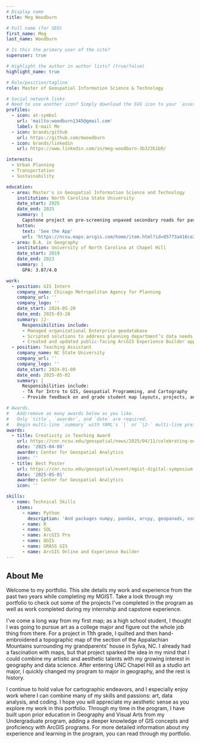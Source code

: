 ```yaml
---
# Display name
title: Meg Woodburn

# Full name (for SEO)
first_name: Meg
last_name: Woodburn

# Is this the primary user of the site?
superuser: true

# Highlight the author in author lists? (true/false)
highlight_name: true

# Role/position/tagline
role: Master of Geospatial Information Science & Technology

# Social network links
# Need to use another icon? Simply download the SVG icon to your `assets/media/icons/` folder.
profiles:
  - icon: at-symbol
    url: 'mailto:woodburn1345@gmail.com'
    label: E-mail Me
  - icon: brands/github
    url: https://github.com/mwoodburn
  - icon: brands/linkedin
    url: https://www.linkedin.com/in/meg-woodburn-3b323b1b0/

interests:
  - Urban Planning
  - Transportation
  - Sustainability

education:
  - area: Master's in Geospatial Information Science and Technology
    institution: North Carolina State University
    date_start: 2025
    date_end: 2025
    summary: |
      Capstone project on pre-screening unpaved secondary roads for pavement prioritization.
    button:
      text: 'See the App'
      url: 'https://ncsu.maps.arcgis.com/home/item.html?id=85773a416ce244e491b312e898deffaf'
  - area: B.A. in Geography
    institution: University of North Carolina at Chapel Hill
    date_start: 2019
    date_end: 2023
    summary: |
      GPA: 3.87/4.0

work:
  - position: GIS Intern
    company_name: Chicago Metropolitan Agency for Planning
    company_url: ''
    company_logo: ''
    date_start: 2024-05-20
    date_end: 2025-03-28
    summary: |2-
      Responsibilities include:
      - Managed organizational Enterprise geodatabase 
      - Scripted solutions to address planning department’s data needs
      - Created and updated public-facing ArcGIS Experience Builder applications
  - position: Teaching Assistant
    company_name: NC State University
    company_url: ''
    company_logo: ''
    date_start: 2024-01-09
    date_end: 2025-05-02
    summary: |
      Responsibilities include:
      - TA for Intro to GIS, Geospatial Programming, and Cartography
      - Provide feedback on and grade student map layouts, projects, and portfolios; hold open help sessions one to three times per week

# Awards.
#   Add/remove as many awards below as you like.
#   Only `title`, `awarder`, and `date` are required.
#   Begin multi-line `summary` with YAML's `|` or `|2-` multi-line prefix and indent 2 spaces below.
awards:
  - title: Creativity in Teaching Award
    url: https://cnr.ncsu.edu/geospatial/news/2025/04/11/celebrating-our-community-sixth-annual-cga-awards/
    date: '2025-04-08'
    awarder: Center for Geospatial Analytics
    icon: ''
  - title: Best Poster
    url: https://cnr.ncsu.edu/geospatial/event/mgist-digital-symposium-spring-2025/
    date: '2025-05-01'
    awarder: Center for Geospatial Analytics
    icon: ''

skills:
  - name: Technical Skills
    items:
      - name: Python
        description: 'And packages numpy, pandas, arcpy, geopanads, osmnx'
      - name: R
      - name: SQL
      - name: ArcGIS Pro
      - name: QGIS
      - name: GRASS GIS
      - name: ArcGIS Online and Experience Builder
---
```


## About Me

Welcome to my portfolio. This site details my work and experience from the past two years while completing my MGIST. Take a look through my portfolio to check out some of the projects I've completed in the program as well as work completed during my internship and capstone experience.

I've come a long way from my first map; as a high school student, I thought I was going to pursue art as a college major and figure out the whole job thing from there. For a project in 11th grade, I quilted and then hand-embroidered a topographic map of the section of the Appalachian Mountains surrounding my grandparents' house in Sylva, NC. I already had a fascination with maps, but that project sparked the idea in my mind that I could combine my artistic and aesthetic talents with my growing interest in geography and data science. After entering UNC Chapel Hill as a studio art major, I quickly changed my program to major in geography, and the rest is history.

I continue to hold value for cartographic endeavors, and I especially enjoy work where I can combine many of my skills and passions: art, data analysis, and coding. I hope you will appreciate my aesthetic sense as you explore my work in this portfolio. Through my time in the program, I have built upon prior education in Geography and Visual Arts from my Undergraduate program, adding a deeper knowledge of GIS concepts and proficiency with ArcGIS programs. For more detailed information about my experience and learning in the program, you can read through my portfolio.
